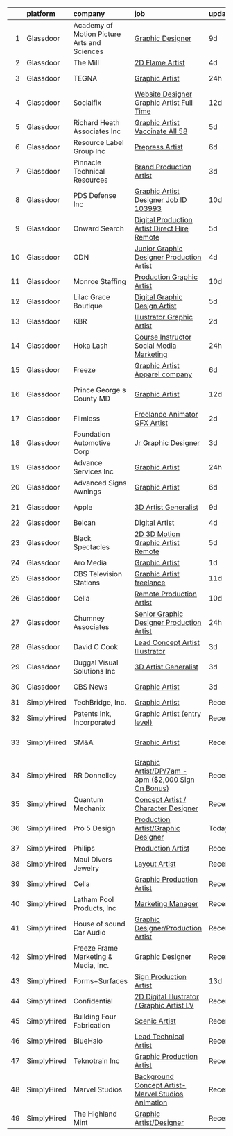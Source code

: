 

|    | platform    | company                                     | job                                                                                                                                                                                                                                                                                                                                                                                                                                                                                                                                                                                                                                                                                                                                                                                                                                                                                                                                                                                                                                                                                                                                                                                                                                                                                                                                                                                                                                | update_time   | location                   |
|---:|:------------|:--------------------------------------------|:-----------------------------------------------------------------------------------------------------------------------------------------------------------------------------------------------------------------------------------------------------------------------------------------------------------------------------------------------------------------------------------------------------------------------------------------------------------------------------------------------------------------------------------------------------------------------------------------------------------------------------------------------------------------------------------------------------------------------------------------------------------------------------------------------------------------------------------------------------------------------------------------------------------------------------------------------------------------------------------------------------------------------------------------------------------------------------------------------------------------------------------------------------------------------------------------------------------------------------------------------------------------------------------------------------------------------------------------------------------------------------------------------------------------------------------|:--------------|:---------------------------|
|  1 | Glassdoor   | Academy of Motion Picture Arts and Sciences | [Graphic Designer](https://www.glassdoor.com/partner/jobListing.htm?pos=113&ao=1136043&s=58&guid=00000181f13136cf97604c023ed386e5&src=GD_JOB_AD&t=SR&vt=w&ea=1&cs=1_a0d7ed13&cb=1657608943717&jobListingId=1007978497688&jrtk=3-0-1g7oj2dnqkf13801-1g7oj2dodi6jq800-556b5c8c91c8c886-)                                                                                                                                                                                                                                                                                                                                                                                                                                                                                                                                                                                                                                                                                                                                                                                                                                                                                                                                                                                                                                                                                                                                             | 9d            | Los Angeles, CA            |
|  2 | Glassdoor   | The Mill                                    | [2D Flame Artist](https://www.glassdoor.com/partner/jobListing.htm?pos=115&ao=1136043&s=58&guid=00000181f13136cf97604c023ed386e5&src=GD_JOB_AD&t=SR&vt=w&ea=1&cs=1_60083438&cb=1657608943718&jobListingId=1007991681042&jrtk=3-0-1g7oj2dnqkf13801-1g7oj2dodi6jq800-f7f6eb00dfbe857f-)                                                                                                                                                                                                                                                                                                                                                                                                                                                                                                                                                                                                                                                                                                                                                                                                                                                                                                                                                                                                                                                                                                                                              | 4d            | Chicago, IL                |
|  3 | Glassdoor   | TEGNA                                       | [Graphic Artist](https://www.glassdoor.com/partner/jobListing.htm?pos=124&ao=1136043&s=58&guid=00000181f13136cf97604c023ed386e5&src=GD_JOB_AD&t=SR&vt=w&cs=1_9e6479ef&cb=1657608943718&jobListingId=1007998819059&jrtk=3-0-1g7oj2dnqkf13801-1g7oj2dodi6jq800-34c4fcf302daf3fa-)                                                                                                                                                                                                                                                                                                                                                                                                                                                                                                                                                                                                                                                                                                                                                                                                                                                                                                                                                                                                                                                                                                                                                    | 24h           | Jacksonville, FL           |
|  4 | Glassdoor   | Socialfix                                   | [Website Designer   Graphic Artist   Full Time](https://www.glassdoor.com/partner/jobListing.htm?pos=120&ao=1136043&s=58&guid=00000181f13136cf97604c023ed386e5&src=GD_JOB_AD&t=SR&vt=w&cs=1_e508a7c7&cb=1657608943718&jobListingId=1007970454694&jrtk=3-0-1g7oj2dnqkf13801-1g7oj2dodi6jq800-6a53477c21ac6468-)                                                                                                                                                                                                                                                                                                                                                                                                                                                                                                                                                                                                                                                                                                                                                                                                                                                                                                                                                                                                                                                                                                                     | 12d           | Clinton, NJ                |
|  5 | Glassdoor   | Richard Heath   Associates  Inc             | [Graphic Artist  Vaccinate All 58 ](https://www.glassdoor.com/partner/jobListing.htm?pos=122&ao=1136043&s=58&guid=00000181f13136cf97604c023ed386e5&src=GD_JOB_AD&t=SR&vt=w&ea=1&cs=1_167120fc&cb=1657608943718&jobListingId=1007988330469&jrtk=3-0-1g7oj2dnqkf13801-1g7oj2dodi6jq800-ab30a405e1620886-)                                                                                                                                                                                                                                                                                                                                                                                                                                                                                                                                                                                                                                                                                                                                                                                                                                                                                                                                                                                                                                                                                                                            | 5d            | California                 |
|  6 | Glassdoor   | Resource Label Group  Inc                   | [Prepress Artist](https://www.glassdoor.com/partner/jobListing.htm?pos=118&ao=1136043&s=58&guid=00000181f13136cf97604c023ed386e5&src=GD_JOB_AD&t=SR&vt=w&cs=1_14df2219&cb=1657608943718&jobListingId=1007985938227&jrtk=3-0-1g7oj2dnqkf13801-1g7oj2dodi6jq800-abbfeaf9b8811fb0-)                                                                                                                                                                                                                                                                                                                                                                                                                                                                                                                                                                                                                                                                                                                                                                                                                                                                                                                                                                                                                                                                                                                                                   | 6d            | Franklin, TN               |
|  7 | Glassdoor   | Pinnacle Technical Resources                | [Brand Production Artist](https://www.glassdoor.com/partner/jobListing.htm?pos=125&ao=1136043&s=58&guid=00000181f13136cf97604c023ed386e5&src=GD_JOB_AD&t=SR&vt=w&ea=1&cs=1_f5ca81a0&cb=1657608943718&jobListingId=1007993374298&jrtk=3-0-1g7oj2dnqkf13801-1g7oj2dodi6jq800-00b5f713157c5655-)                                                                                                                                                                                                                                                                                                                                                                                                                                                                                                                                                                                                                                                                                                                                                                                                                                                                                                                                                                                                                                                                                                                                      | 3d            | Sunnyvale, CA              |
|  8 | Glassdoor   | PDS Defense  Inc                            | [Graphic Artist Designer   Job ID 103993](https://www.glassdoor.com/partner/jobListing.htm?pos=106&ao=1110586&s=58&guid=00000181f13136cf97604c023ed386e5&src=GD_JOB_AD&t=SR&vt=w&ea=1&cs=1_1f7afadd&cb=1657608943716&jobListingId=1007977359533&cpc=451933188B21919D&jrtk=3-0-1g7oj2dnqkf13801-1g7oj2dodi6jq800-2f911ed6f7f9f467--6NYlbfkN0BLQ6hkz6GMEPsiDV6dZwFY4wMBUE_AioakCFmtqBrqGrxCtQ4UOaWb1H3TF5yZ3tg8e-CWsVyqQpsNRFdE5CEXbwF1jjPw5IQIEs4Kp4nXnPCc-Brwe49tDwX4cXe4L-S2p5rWWhK3h24xhI7p1rj4Us2ur5pvROSzwoGh3ie96rOZqwZnphNCZMDYN2iYHTJNcAonb-P3VmKpA1uhX-datksLPbMBfy05iMilhV9IOmgiE33wONy4TD2wmvvC7-t1UKufo8BYYLlMcyKs8O9qj_GSFXXoj8M7tBcCL72dHWR3kN6O0gMYnjN_KZ_Wkb6ftLfvN8-hEQmgNdscmgZWbX-pa5K5_JYk6kqaQZSqaY7yCUnI1-oF0IUKNO23GtwdMqBCi6De5qXuadr6uHZEB70NMizoGGiFSSH6fmZcMbEAoYeUu8-nLdJTVVXe7bG_R5LIOPTtZsVeYoE-5qtnBWCM5asqnaAjvDel_tiVwCP3kWJpW9S46qdk5tnzHrvKW1uSLQPFGRgybrOh6t2W)                                                                                                                                                                                                                                                                                                                                                                                                                                                                                                                                 | 10d           | Owego, NY                  |
|  9 | Glassdoor   | Onward Search                               | [Digital Production Artist   Direct Hire   Remote](https://www.glassdoor.com/partner/jobListing.htm?pos=108&ao=1110586&s=58&guid=00000181f13136cf97604c023ed386e5&src=GD_JOB_AD&t=SR&vt=w&cs=1_0fac4302&cb=1657608943716&jobListingId=1007988001891&cpc=3BA4CE39D5B5DEF5&jrtk=3-0-1g7oj2dnqkf13801-1g7oj2dodi6jq800-d194517b89826f7e--6NYlbfkN0B7YoEZZ2QAGDyEGGmBPAUWSHc1Mt3sMCn9FehKcWA3w1hdwjpEweHGJ9uPpOtWDZrsKrydvKqz8x3EJbMlzqXp5H2dh8lBGyP7ePjTXNbszVs0nxQzXvYp1oDjR81GZWJKYgvIyYq8Yy6dyIikrDKtGJ6TKWIae0h1gJkFx8iIYI8kyYazLrpE-pfXMXgibRFIMITGYfHF9fWP8Epi_XXe8M0QIb3Jl00NPC69mQ9JUrwJO8hPxwfQ4GPf9dYT4qxgyY_YsazZ4GMulXGFmvuaepaY-cBcKQRazvP5UfqOE_4B-BheIJkizqqLuUKy1YCsOfuqNtxzwnmwEW4upeonu_oqPir4GosgP8RtMEt38o1Z_zRseiHtnB6UxYsdzxezQfTF1X-8BI2pUU5X3DNuh2qK4XJezlukAmxw5uXhwl9CpOAWnJz0V202yXJ10SUYY4Uf6DaHkHvk7-4sl2WfQLQy6d3xGHxLqN0iSdA4VX2B0jQ1ndcW8tNGn3VjomAmRgowG1OAtN4DuA1Ox2sZjnkDuRRkWDaWmI1dPPIV1RZtlThJFjhsHsRfMgTCTA5ao8akN7OPvJl1FZvA5gHW5VvHxEACy7Hj86U7aQClcgRL7wZiBtx-T__cA8pXo_eKnmgTN4-TEdWBifypOhSeGHSPe_QFaEF93ar50_BGpe46ME1sBOsXWPfGE1U2xpr1FxSEvpSGBtiSrxTXQjO4ZVgP6jJZRHV9ymKuvbPQJvlQfv4Fa_c2paF2GAy5Kosu2wW4dOzPEo2MBFVdQzYicRMIQ_qkmXZivyZHSJIkywE3dsBVF_JgAU_k_z_ZRGW61zy4s4SfBrnt3VixSRLV2eOJSM5xkiupVndK64EaXhHLknOyAN4pks-DBNDMDuAQDYc8uM9ztTaG3RWe0XF3E5Rd7MNmqhoXkSbh8KY3f0Sc_RHaMpmR-JXXFP2BVEEZfF5M3NrVh76f4p1Vddn51uasttw6wnz_tsf0w_oNZRQEK9M0ED5HsLEL4R-tKrIwgzKw1p3ICg%3D%3D) | 5d            | Costa Mesa, CA             |
| 10 | Glassdoor   | ODN                                         | [Junior Graphic Designer Production Artist](https://www.glassdoor.com/partner/jobListing.htm?pos=112&ao=1136043&s=58&guid=00000181f13136cf97604c023ed386e5&src=GD_JOB_AD&t=SR&vt=w&ea=1&cs=1_989f8ac1&cb=1657608943717&jobListingId=1007991155526&jrtk=3-0-1g7oj2dnqkf13801-1g7oj2dodi6jq800-467957667c8729d5-)                                                                                                                                                                                                                                                                                                                                                                                                                                                                                                                                                                                                                                                                                                                                                                                                                                                                                                                                                                                                                                                                                                                    | 4d            | Chattanooga, TN            |
| 11 | Glassdoor   | Monroe Staffing                             | [Production Graphic Artist](https://www.glassdoor.com/partner/jobListing.htm?pos=105&ao=1110586&s=58&guid=00000181f13136cf97604c023ed386e5&src=GD_JOB_AD&t=SR&vt=w&ea=1&cs=1_285d1289&cb=1657608943715&jobListingId=1007977057956&cpc=1CBFC3E34E2A31FF&jrtk=3-0-1g7oj2dnqkf13801-1g7oj2dodi6jq800-4c0bb28b7801a813--6NYlbfkN0D2oPcu62nCOEusvX-PkQ72CJmgvRX8N0x0rMs1pP2toU8TColOzD96WcJGW4YrKJiNYPxl92PkDOUx71q16XnOZyR63ajmW_ci0CWGJJbxWw2rD9RUyrZikor9SYF99-8_Y51t21LMwSCkDXuGsEodC3FN6FvBUjmF4tcKJxm3tmBH5kajTDpGs8-2l2nrknosEqKIWmcBPdhfwfa_S_rZKL06Zu6Za0weFhnTSeYX0011wlVC9SgqqoiejHLGf8Rswa2tQC3dvp6nG9AdpusxelsNLt3vk0B1UpHTQXfteyw-23HJY6trMzO6TeVwj9Uf8cDuu6YJh9AYkKKld6y-msi0w1zteUXZCk9VywMMmOk9Gn9BoIA4sg_mVvdrU4pyp9qqsHAhn8j8D3ffAvzS21zkZPxbASsI0sN18DNRVPjxAYI-17zb6RDQ9crktRYI2Mv_UaGM6OfO0DdwWQuKkDfGEctIEoAomJC-rWFfe2zuBIKNbtH70Q9dLwoQFlZOnhjWVfvkVQ%3D%3D)                                                                                                                                                                                                                                                                                                                                                                                                                                                                                                                                                   | 10d           | Monroe, CT                 |
| 12 | Glassdoor   | Lilac   Grace Boutique                      | [Digital Graphic Design Artist](https://www.glassdoor.com/partner/jobListing.htm?pos=128&ao=1136043&s=58&guid=00000181f13136cf97604c023ed386e5&src=GD_JOB_AD&t=SR&vt=w&ea=1&cs=1_ab9fbab3&cb=1657608943718&jobListingId=1007988501383&jrtk=3-0-1g7oj2dnqkf13801-1g7oj2dodi6jq800-6e9d336b854fa40c-)                                                                                                                                                                                                                                                                                                                                                                                                                                                                                                                                                                                                                                                                                                                                                                                                                                                                                                                                                                                                                                                                                                                                | 5d            | Arlington, WA              |
| 13 | Glassdoor   | KBR                                         | [Illustrator Graphic Artist](https://www.glassdoor.com/partner/jobListing.htm?pos=111&ao=1136043&s=58&guid=00000181f13136cf97604c023ed386e5&src=GD_JOB_AD&t=SR&vt=w&cs=1_6d9604fc&cb=1657608943717&jobListingId=1007994049141&jrtk=3-0-1g7oj2dnqkf13801-1g7oj2dodi6jq800-8c9fc0824aabadc9-)                                                                                                                                                                                                                                                                                                                                                                                                                                                                                                                                                                                                                                                                                                                                                                                                                                                                                                                                                                                                                                                                                                                                        | 2d            | Jacksonville, FL           |
| 14 | Glassdoor   | Hoka Lash                                   | [Course Instructor  Social Media Marketing](https://www.glassdoor.com/partner/jobListing.htm?pos=123&ao=1136043&s=58&guid=00000181f13136cf97604c023ed386e5&src=GD_JOB_AD&t=SR&vt=w&ea=1&cs=1_5e2be999&cb=1657608943718&jobListingId=1007997553340&jrtk=3-0-1g7oj2dnqkf13801-1g7oj2dodi6jq800-f7ee231d8dcd8227-)                                                                                                                                                                                                                                                                                                                                                                                                                                                                                                                                                                                                                                                                                                                                                                                                                                                                                                                                                                                                                                                                                                                    | 24h           | Remote                     |
| 15 | Glassdoor   | Freeze                                      | [Graphic Artist   Apparel company](https://www.glassdoor.com/partner/jobListing.htm?pos=114&ao=1136043&s=58&guid=00000181f13136cf97604c023ed386e5&src=GD_JOB_AD&t=SR&vt=w&ea=1&cs=1_67d51833&cb=1657608943718&jobListingId=1007985077665&jrtk=3-0-1g7oj2dnqkf13801-1g7oj2dodi6jq800-9e56203f37ef1829-)                                                                                                                                                                                                                                                                                                                                                                                                                                                                                                                                                                                                                                                                                                                                                                                                                                                                                                                                                                                                                                                                                                                             | 6d            | New York, NY               |
| 16 | Glassdoor   | Prince George s County  MD                  | [Graphic Artist](https://www.glassdoor.com/partner/jobListing.htm?pos=117&ao=1136043&s=58&guid=00000181f13136cf97604c023ed386e5&src=GD_JOB_AD&t=SR&vt=w&cs=1_4ac8d6a5&cb=1657608943718&jobListingId=1007971578889&jrtk=3-0-1g7oj2dnqkf13801-1g7oj2dodi6jq800-931d933e3e651ea1-)                                                                                                                                                                                                                                                                                                                                                                                                                                                                                                                                                                                                                                                                                                                                                                                                                                                                                                                                                                                                                                                                                                                                                    | 12d           | Upper Marlboro, MD         |
| 17 | Glassdoor   | Filmless                                    | [Freelance Animator   GFX Artist](https://www.glassdoor.com/partner/jobListing.htm?pos=130&ao=1136043&s=58&guid=00000181f13136cf97604c023ed386e5&src=GD_JOB_AD&t=SR&vt=w&ea=1&cs=1_c4f52cc5&cb=1657608943718&jobListingId=1007994877573&jrtk=3-0-1g7oj2dnqkf13801-1g7oj2dodi6jq800-0009901117049721-)                                                                                                                                                                                                                                                                                                                                                                                                                                                                                                                                                                                                                                                                                                                                                                                                                                                                                                                                                                                                                                                                                                                              | 2d            | Minneapolis, MN            |
| 18 | Glassdoor   | Foundation Automotive Corp                  | [Jr  Graphic Designer](https://www.glassdoor.com/partner/jobListing.htm?pos=119&ao=1136043&s=58&guid=00000181f13136cf97604c023ed386e5&src=GD_JOB_AD&t=SR&vt=w&ea=1&cs=1_0cc2be01&cb=1657608943718&jobListingId=1007993388596&jrtk=3-0-1g7oj2dnqkf13801-1g7oj2dodi6jq800-e95609434a88a0ac-)                                                                                                                                                                                                                                                                                                                                                                                                                                                                                                                                                                                                                                                                                                                                                                                                                                                                                                                                                                                                                                                                                                                                         | 3d            | Houston, TX                |
| 19 | Glassdoor   | Advance Services  Inc                       | [Graphic Artist](https://www.glassdoor.com/partner/jobListing.htm?pos=129&ao=1136043&s=58&guid=00000181f13136cf97604c023ed386e5&src=GD_JOB_AD&t=SR&vt=w&cs=1_019b86f3&cb=1657608943718&jobListingId=1007999027223&jrtk=3-0-1g7oj2dnqkf13801-1g7oj2dodi6jq800-0120dacab62ca8d6-)                                                                                                                                                                                                                                                                                                                                                                                                                                                                                                                                                                                                                                                                                                                                                                                                                                                                                                                                                                                                                                                                                                                                                    | 24h           | Dix, NE                    |
| 20 | Glassdoor   | Advanced Signs   Awnings                    | [Graphic Artist](https://www.glassdoor.com/partner/jobListing.htm?pos=127&ao=1136043&s=58&guid=00000181f13136cf97604c023ed386e5&src=GD_JOB_AD&t=SR&vt=w&ea=1&cs=1_be38ed1e&cb=1657608943718&jobListingId=1007984614944&jrtk=3-0-1g7oj2dnqkf13801-1g7oj2dodi6jq800-b246c33f6221cdef-)                                                                                                                                                                                                                                                                                                                                                                                                                                                                                                                                                                                                                                                                                                                                                                                                                                                                                                                                                                                                                                                                                                                                               | 6d            | New Bern, NC               |
| 21 | Glassdoor   | Apple                                       | [3D Artist Generalist](https://www.glassdoor.com/partner/jobListing.htm?pos=103&ao=1110586&s=58&guid=00000181f13136cf97604c023ed386e5&src=GD_JOB_AD&t=SR&vt=w&cs=1_efd773e0&cb=1657608943714&jobListingId=1007978835166&cpc=2CAED5C921A5F994&jrtk=3-0-1g7oj2dnqkf13801-1g7oj2dodi6jq800-dd83f23249e676b9--6NYlbfkN0BvKrLyj5gPmtZO9T8euul8TCxuuKNOtzRJOomxnwSEodTz2Bc-sPZlt2Zgji_QUXFzs3_OXxsWzs7YIt3ioflpzSAAF4rgqonoVe2LKgpjiPjYURdhBb_oyTcdTmpPA12ssH1CfLRJ2WnXk-7NDdzo3WWgza_L42_8hKnl2_nhWLFrYQVpPBw7uuKD5K4Ibkq8DCAhTPjf9g6pJ3gfvnpb5MM1izHvImvsMQhrqg0oAPkqGCYJelvefnOHREc5KTTJFCsee1iWkJox2l4J9BtUPJ_XoO80BqwgwpQMIEXkPzxruow4q_65lvn-VG6Ja-XmEmaSLi_F-QZUS4yjSvniHBYdsyUtSyFI_4jfooViq8PGC2Fwv0oufj8-0QJfJDJYhWOnd_Iz1o4dcnF5mJF__h5PlYm0UQcdepJ57yi81h_-Q-CpP1pw_VGDyCQzG0CBcs4nSNI203P2SYLf3GhXx7pkhc0p6C8NkGEvGgQUBXRtmDymhZRH9cCiAbr_SWWL-1_fDm__lrXAHRuDjHgYhhXeo2PCUEXuHJ5hX-7PU7EqpYaNYqiZE_wxeZdPqMW2-9DF29zfLJmZXO7yzIKoU5FGVHCQV7ucKYiD5BeS1c0e0b2g6u7gkYBCNgeGdNVBVGZ7Vm_le0w1OejvYRroFqBnWHrpD6lZ-wddTBLAQo-W2ymrcjOAeY6q4X8MIWKaZoShYhFvXavaX7NpISoDbeus87te5or7maux_oumUly73JByuhxWwaCT7u4tROgPjo-AjO-L6h7_Jr9GntvJbwJiGL8DSO-6n3-Qkn0GK1gVyUU7MMev0CnSBxjxYHqPdw1RSXhryiNUTQ03Vt2d25s2Yzv9KynIotLl83nBObjEGLzINrgGG3xMKQPi8DvwlxmOrhBV4iWVNKJ0JhtY1ccOQFuNcAdl8RE41Mrc6CDC-O0XUdLbU19UqA9ZzEA%3D)                                                                                                           | 9d            | Cupertino, CA              |
| 22 | Glassdoor   | Belcan                                      | [Digital Artist](https://www.glassdoor.com/partner/jobListing.htm?pos=107&ao=1110586&s=58&guid=00000181f13136cf97604c023ed386e5&src=GD_JOB_AD&t=SR&vt=w&ea=1&cs=1_0c39fde1&cb=1657608943716&jobListingId=1007991346109&cpc=654405A9B1E0A9F5&jrtk=3-0-1g7oj2dnqkf13801-1g7oj2dodi6jq800-ac22876eb5717e2e--6NYlbfkN0DXzDzZ1Oulz9LSjzVbF8otUHEujJfFPwzVdyJWZPnyGI22NnYhDilAQDacru4S89UEpEawjz4B8P0KaO3Kl8xnLvaX5uZ2svd3LZVV5ZPZ4ekZ40MkFNKG9RH43SGyGBucAh03N58HDKI2vG_dpHTctnTmNR9bQgSSk4wm8RIUQpM6DQ_9OtS2m0t3LKDVGVkKfWAvTzoJh4_z77_bzR0SorKC1cMVUsoSGD2rpwvjrhW3XkpTdyDhtViga58wyNyU0nPZJDNTLDJ7I01CzeCyVMIhnJXgL7y8V0m_6RD86y4iYEKhSwUObzpswe53aNI3dXZjE6QVQM4knIr1ka04BanjZBMxjcFKNrpY_Q2HkBnsLAyCzTEOY9oYoR6dnA7r8DyxOaXu2nUn2qqSGfoW8BD1Ra2nIBlzz3jI209LdqeUP9M31JyxU9UhO4EAl0aD7ORxDsR4Aul50JZK2U9qQdgbU9PesEGAKHZ7DVlxsI3_szkcb2D1YpEWfuy2vREJ8uTOQxejHH1K47xH6CnXrXkW_toMsxzbP3tJAfO_BC_mEz37OMuxLhjgZzmBdIIctFEVISV895nVAiz7a598STR_d47Tyu3aNhwJDOz_Zo2ExHPaPWr9rStHZTKPBUfWvslj-hXGwaxcieVEW_LSm67KTjYGgMXFHWwtEA8JId_XRFeVzebd55c0Sc0wRUs1IHtjgwk6Uq2mEROCB8IBBVyK-BrYTU3E2Trow97imAvrO02-DeUjV4hHniL7ogwzfNlVTOE7U3cs81v_BWt2J3QWuw72ux6dqIkmty8zYQ%3D%3D)                                                                                                                                                                                                                                                              | 4d            | Seattle, WA                |
| 23 | Glassdoor   | Black Spectacles                            | [2D 3D Motion Graphic Artist   Remote](https://www.glassdoor.com/partner/jobListing.htm?pos=126&ao=1136043&s=58&guid=00000181f13136cf97604c023ed386e5&src=GD_JOB_AD&t=SR&vt=w&ea=1&cs=1_a25bf981&cb=1657608943718&jobListingId=1007988898353&jrtk=3-0-1g7oj2dnqkf13801-1g7oj2dodi6jq800-de1092e4a6ebb262-)                                                                                                                                                                                                                                                                                                                                                                                                                                                                                                                                                                                                                                                                                                                                                                                                                                                                                                                                                                                                                                                                                                                         | 5d            | Remote                     |
| 24 | Glassdoor   | Aro Media                                   | [Graphic Artist](https://www.glassdoor.com/partner/jobListing.htm?pos=102&ao=1110586&s=58&guid=00000181f13136cf97604c023ed386e5&src=GD_JOB_AD&t=SR&vt=w&ea=1&cs=1_98043000&cb=1657608943714&jobListingId=1007995181669&cpc=9C2286EA3771AAF6&jrtk=3-0-1g7oj2dnqkf13801-1g7oj2dodi6jq800-b35fadad7f50ab7a--6NYlbfkN0A953Z9EfJZc5Z9y7Wb0NkuJO-5BBnqXCJSieP3bN3oT5bPCnx7cVWYZU4WcOfgGZu3ldGZ5obnUbkJH5KsQnH3TNPfct-VieO3lTzkVZi3BT-4zjgeApSVjPW8ZK04TSBGo5-UR5pdTgjEXgUaH-oLM-sgvjuKzpAkp3Nz1gBW3aEtBkZ2ill6mFlmJnyr-RHnJthVST5jJjknjh1qnK75Y4azwF2BGEpbOjpqka0ThRvArl-VCjbJAitm77jYhzOwVprkfffqG6HO9qOuQ7-pzbupohAPRNgUivKaItPWJZ_ZB3d8d66LXPh5h85NE2kOn7ieyWUgB5Mz3NliRXnb-3N1G-p_DAX3xbCsJRItRZ2eLuyK1EQ9rpqwlfPhuk8Q98-4BJ_afGWCDcNHXR-79tbYCcQDk8beg0R9QWMUPDXP94_lWdStLL4lEmXZwfEV5FVIplm6lpsO_NVAsF1Lp8hLMFmEj6KImOQmFFwFTXuMjjW79St5BchT57_F9tM%3D)                                                                                                                                                                                                                                                                                                                                                                                                                                                                                                                                                                            | 1d            | Troy, MI                   |
| 25 | Glassdoor   | CBS Television Stations                     | [Graphic Artist  freelance ](https://www.glassdoor.com/partner/jobListing.htm?pos=109&ao=1136043&s=58&guid=00000181f13136cf97604c023ed386e5&src=GD_JOB_AD&t=SR&vt=w&cs=1_cfc9c163&cb=1657608943717&jobListingId=1007974549933&jrtk=3-0-1g7oj2dnqkf13801-1g7oj2dodi6jq800-c7a322d861ee6369-)                                                                                                                                                                                                                                                                                                                                                                                                                                                                                                                                                                                                                                                                                                                                                                                                                                                                                                                                                                                                                                                                                                                                        | 11d           | New York, NY               |
| 26 | Glassdoor   | Cella                                       | [Remote Production Artist](https://www.glassdoor.com/partner/jobListing.htm?pos=104&ao=1110586&s=58&guid=00000181f13136cf97604c023ed386e5&src=GD_JOB_AD&t=SR&vt=w&cs=1_48bf4781&cb=1657608943714&jobListingId=1007978383437&cpc=FB7E4A1762AE5BEC&jrtk=3-0-1g7oj2dnqkf13801-1g7oj2dodi6jq800-b7b4ea25451c8877--6NYlbfkN0ABL5jwqrJX8j4-zsE1pdctockIOMh3bUiDojLxDHSgfnyfdrl215GIT9Vdrv6w9UnYatEWn0fpRvlsKlmM7Hi5umdZ4nQalxLRHAavSBngl5q4Iu2cQysRpFKXo2Y-V7jbL5QLl3cE8Grr9lVaWkwY0P_Ob9mpQtS9Z3Mw2ekGZ6YzPqLtzPXalhjoQV0Qs6vd5CXZTW0i6lmWyfH4sKYYOELWpxKoYImeCKkmykQnOGD56ZINF3CLRJBGWws1iuQxilV6Th0fPDf6poCIjbRbBl3UB3bCotEmaMa5XjWNqq6dAw0OunLQIIvdo4HP8eWsO4_56z3623CY6MC3w9OqtvxvuQjwobEulkkJau0R_wgxAAIVqKRzEMIIQH3d8ZH0p6TD6CiGGienqXP7HAb1KcIoW1Vap7rwp-eFX5WO9TAWFROdnP2KnMUvOsYVRuutEVPkfWPcKraT2LWvjVXhky5pvLrIoGJ_unMPUslHkDGr0lkGWl2AzikZYK_J8VQVwa-32vHRhQ6CSVd0mvEqa8TzMr0iflqdhx-_0csDDwepITSXFH9zc3ByA4x92-m2Xc8opmT64XGE4Pd5bhM14oYnDrCMAqNJHTx9wgZM-Bn_S61BE8O4tpdJq5LKoakDpc2qScMbbW2XAvhAZD6vC8nD3UzYiMyB1At07hk1pBQU0-4-Z-XsvMvZil5VA5agDRmi240nxPyWDvU5zaSswMzJiUYuquuLsUiLEN-dLFdnKC5pD0YoS7S42fx8WtM%3D)                                                                                                                                                                                                                                                                                                       | 10d           | Philadelphia, PA           |
| 27 | Glassdoor   | Chumney   Associates                        | [Senior Graphic Designer Production Artist](https://www.glassdoor.com/partner/jobListing.htm?pos=116&ao=1136043&s=58&guid=00000181f13136cf97604c023ed386e5&src=GD_JOB_AD&t=SR&vt=w&ea=1&cs=1_4477a962&cb=1657608943718&jobListingId=1007998107210&jrtk=3-0-1g7oj2dnqkf13801-1g7oj2dodi6jq800-815b272cadfb46ad-)                                                                                                                                                                                                                                                                                                                                                                                                                                                                                                                                                                                                                                                                                                                                                                                                                                                                                                                                                                                                                                                                                                                    | 24h           | Remote                     |
| 28 | Glassdoor   | David C Cook                                | [Lead Concept Artist Illustrator](https://www.glassdoor.com/partner/jobListing.htm?pos=121&ao=1136043&s=58&guid=00000181f13136cf97604c023ed386e5&src=GD_JOB_AD&t=SR&vt=w&ea=1&cs=1_b2af0349&cb=1657608943718&jobListingId=1007993030786&jrtk=3-0-1g7oj2dnqkf13801-1g7oj2dodi6jq800-b0ef427008610e0c-)                                                                                                                                                                                                                                                                                                                                                                                                                                                                                                                                                                                                                                                                                                                                                                                                                                                                                                                                                                                                                                                                                                                              | 3d            | Colorado Springs, CO       |
| 29 | Glassdoor   | Duggal Visual Solutions  Inc                | [3D Artist  Generalist ](https://www.glassdoor.com/partner/jobListing.htm?pos=101&ao=1110586&s=58&guid=00000181f13136cf97604c023ed386e5&src=GD_JOB_AD&t=SR&vt=w&ea=1&cs=1_95808857&cb=1657608943711&jobListingId=1007993253040&cpc=FAE5E775D180B2FB&jrtk=3-0-1g7oj2dnqkf13801-1g7oj2dodi6jq800-f8c5c17823b204e5--6NYlbfkN0AhPjSs2vo7RLee1_xLIpHd_nFD1kHt2eelnwykkGzonkBtTeKLv8Il_cy6fct9mZu76NhqZI8ImsfvoZqh_yIftBXURjgxHID-nQlXGohxsm98MkbgtWzqRqLVNiefnlI6JCFoG2brzQq4dIhSuvOUmVP0Ej1M6SPY5H994CyiQw8KW5ptrDy9nkS6n9r-ReDadKxVOGzEL64PJ3NfnA9cY-PS8BcjIdVzisB9Cnlg33j-TAkDrRepEITWvamc0BdNUFy5nPJVIW8u7jk_uRPZzQ0xahgBAkTeiyxuQ-gKw1mZdaZ4giJoKFyLco0UyLUhCJSZooQstQBz4H7nSmrPjEntZfAGYgOfloyd93YidPN6OoM0RSubeT9ozfubos4XbqRMXnWGLBEUHab5VYvGX-jxc3Ne4vRsnqoFmK7_wjmGyI8km3TXrgNXMOrzxqLs-G7L4H8jmP1ypYa2Hd3dJx2L_uLt7b1rvkm7q9QqAdaH5Rguzxo25eYqjzwj9S0%3D)                                                                                                                                                                                                                                                                                                                                                                                                                                                                                                                                                                    | 3d            | Remote                     |
| 30 | Glassdoor   | CBS News                                    | [Graphic Artist](https://www.glassdoor.com/partner/jobListing.htm?pos=110&ao=1136043&s=58&guid=00000181f13136cf97604c023ed386e5&src=GD_JOB_AD&t=SR&vt=w&cs=1_e9d555e3&cb=1657608943717&jobListingId=1007993094417&jrtk=3-0-1g7oj2dnqkf13801-1g7oj2dodi6jq800-cf78543cdbe56645-)                                                                                                                                                                                                                                                                                                                                                                                                                                                                                                                                                                                                                                                                                                                                                                                                                                                                                                                                                                                                                                                                                                                                                    | 3d            | New York, NY               |
| 31 | SimplyHired | TechBridge, Inc.                            | [Graphic Artist](https://www.simplyhired.com/job/JP7WL9679RUgE2XfaPTg_t82YTCqJ35UjVA55Q5kbBxpAvmuJkWp4A?q=graphic+artist)                                                                                                                                                                                                                                                                                                                                                                                                                                                                                                                                                                                                                                                                                                                                                                                                                                                                                                                                                                                                                                                                                                                                                                                                                                                                                                          | Recently      | Remote                     |
| 32 | SimplyHired | Patents Ink, Incorporated                   | [Graphic Artist (entry level)](https://www.simplyhired.com/job/92xFEgz8PbossYCrlN8B262DcC8oHKIHdjJOVt9S2E-W4ogEcZmA1Q?q=graphic+artist)                                                                                                                                                                                                                                                                                                                                                                                                                                                                                                                                                                                                                                                                                                                                                                                                                                                                                                                                                                                                                                                                                                                                                                                                                                                                                            | Recently      | Remote                     |
| 33 | SimplyHired | SM&A                                        | [Graphic Artist](https://www.simplyhired.com/job/drsdry12tMjQVs2SfFbBT8B0bDh2C5WD0NA8-ZKI5zI8nc43F8P5Kg?q=graphic+artist)                                                                                                                                                                                                                                                                                                                                                                                                                                                                                                                                                                                                                                                                                                                                                                                                                                                                                                                                                                                                                                                                                                                                                                                                                                                                                                          | Recently      | San Diego, CA +4 locations |
| 34 | SimplyHired | RR Donnelley                                | [Graphic Artist/DP/7am - 3pm ($2,000 Sign On Bonus)](https://www.simplyhired.com/job/knBa3HON6E5XoRI9AHN2lhDfof-KSYHaLlyWdmC_ZqkcZm9oRr2GZw?q=graphic+artist)                                                                                                                                                                                                                                                                                                                                                                                                                                                                                                                                                                                                                                                                                                                                                                                                                                                                                                                                                                                                                                                                                                                                                                                                                                                                      | Recently      | De Pere, WI                |
| 35 | SimplyHired | Quantum Mechanix                            | [Concept Artist / Character Designer](https://www.simplyhired.com/job/wUfYXASoqIF6HdhaV4uonb9Uwn6PRHGUOUD-z-HMcrmOM_7ywwMv4A?q=graphic+artist)                                                                                                                                                                                                                                                                                                                                                                                                                                                                                                                                                                                                                                                                                                                                                                                                                                                                                                                                                                                                                                                                                                                                                                                                                                                                                     | Recently      | Chatsworth, CA             |
| 36 | SimplyHired | Pro 5 Design                                | [Production Artist/Graphic Designer](https://www.simplyhired.com/job/HqlPGAvxBLZlClpjkPcqNbaxX0zbifdgiGuv3an69PBlWVk3sNe_oA?q=graphic+artist)                                                                                                                                                                                                                                                                                                                                                                                                                                                                                                                                                                                                                                                                                                                                                                                                                                                                                                                                                                                                                                                                                                                                                                                                                                                                                      | Today         | Peoria, AZ                 |
| 37 | SimplyHired | Philips                                     | [Production Artist](https://www.simplyhired.com/job/ZsyBuvOhxbkhmb0bYbgCpuLQCIgTZjA0_Jdpyxza6NJnzxSDG6bBEw?q=graphic+artist)                                                                                                                                                                                                                                                                                                                                                                                                                                                                                                                                                                                                                                                                                                                                                                                                                                                                                                                                                                                                                                                                                                                                                                                                                                                                                                       | Recently      | Remote                     |
| 38 | SimplyHired | Maui Divers Jewelry                         | [Layout Artist](https://www.simplyhired.com/job/2WcnSXprVowA6DSqK-LU1EpYU9SFcD80Tx3PyfW5B_UfEpc_V-z4EQ?q=graphic+artist)                                                                                                                                                                                                                                                                                                                                                                                                                                                                                                                                                                                                                                                                                                                                                                                                                                                                                                                                                                                                                                                                                                                                                                                                                                                                                                           | Recently      | Honolulu, HI               |
| 39 | SimplyHired | Cella                                       | [Graphic Production Artist](https://www.simplyhired.com/job/V4AUc6r_eVedx1dmisxS_sH712sFahpdnFi1CVCdkC_H0NgbN0YSQw?q=graphic+artist)                                                                                                                                                                                                                                                                                                                                                                                                                                                                                                                                                                                                                                                                                                                                                                                                                                                                                                                                                                                                                                                                                                                                                                                                                                                                                               | Recently      | Sunnyvale, CA              |
| 40 | SimplyHired | Latham Pool Products, Inc                   | [Marketing Manager](https://www.simplyhired.com/job/dPT9JtrjiVR5UNpO4P3Nt4vqBLTeWHFe__NZky4UZgZ-JqxxoFePxw?q=graphic+artist)                                                                                                                                                                                                                                                                                                                                                                                                                                                                                                                                                                                                                                                                                                                                                                                                                                                                                                                                                                                                                                                                                                                                                                                                                                                                                                       | Recently      | Latham, NY                 |
| 41 | SimplyHired | House of sound Car Audio                    | [Graphic Designer/Production Artist](https://www.simplyhired.com/job/OqcLAVnROaZQoDI9Qz0Bpj-Gm6gPJQfoaBsXPFiHjI3m0FxAULRs7g?q=graphic+artist)                                                                                                                                                                                                                                                                                                                                                                                                                                                                                                                                                                                                                                                                                                                                                                                                                                                                                                                                                                                                                                                                                                                                                                                                                                                                                      | Recently      | Phoenix, AZ                |
| 42 | SimplyHired | Freeze Frame Marketing & Media, Inc.        | [Graphic Designer](https://www.simplyhired.com/job/BPgdTwugooRMys9iPBPtqSqkTYnjWRedvcmOYpiMi8ru56DCB72w7g?q=graphic+artist)                                                                                                                                                                                                                                                                                                                                                                                                                                                                                                                                                                                                                                                                                                                                                                                                                                                                                                                                                                                                                                                                                                                                                                                                                                                                                                        | Recently      | Remote                     |
| 43 | SimplyHired | Forms+Surfaces                              | [Sign Production Artist](https://www.simplyhired.com/job/s1OHNKFJ683oGNYVCSE3-rdfkybzpzJutxWziczkFGQ_JR4g4ZL57g?q=graphic+artist)                                                                                                                                                                                                                                                                                                                                                                                                                                                                                                                                                                                                                                                                                                                                                                                                                                                                                                                                                                                                                                                                                                                                                                                                                                                                                                  | 13d           | Remote                     |
| 44 | SimplyHired | Confidential                                | [2D Digital Illustrator / Graphic Artist LV](https://www.simplyhired.com/job/WR2-4KNjxgXV1vg_h0Smu4P2a7_SLarIZBzP3ysarILfdTKegejX8w?q=graphic+artist)                                                                                                                                                                                                                                                                                                                                                                                                                                                                                                                                                                                                                                                                                                                                                                                                                                                                                                                                                                                                                                                                                                                                                                                                                                                                              | Recently      | Las Vegas, NV              |
| 45 | SimplyHired | Building Four Fabrication                   | [Scenic Artist](https://www.simplyhired.com/job/f0tL7jHdQ0ORyOhrfSKvZtb_xiskCjIvGZrXPlUb0Lfh_K-oN9LQrw?q=graphic+artist)                                                                                                                                                                                                                                                                                                                                                                                                                                                                                                                                                                                                                                                                                                                                                                                                                                                                                                                                                                                                                                                                                                                                                                                                                                                                                                           | Recently      | Georgia                    |
| 46 | SimplyHired | BlueHalo                                    | [Lead Technical Artist](https://www.simplyhired.com/job/Wjuj_8GvrouGkI5GInMTsAVDyDnmD0dXLa8mRnChOYJPWpldqD68RQ?q=graphic+artist)                                                                                                                                                                                                                                                                                                                                                                                                                                                                                                                                                                                                                                                                                                                                                                                                                                                                                                                                                                                                                                                                                                                                                                                                                                                                                                   | Recently      | Rockville, MD              |
| 47 | SimplyHired | Teknotrain Inc                              | [Graphic Production Artist](https://www.simplyhired.com/job/XHT73fEPnM3TP-7hEVC461K4Ay9Xtq0uO8ftbb1BMwvccj5nl0w2Dg?q=graphic+artist)                                                                                                                                                                                                                                                                                                                                                                                                                                                                                                                                                                                                                                                                                                                                                                                                                                                                                                                                                                                                                                                                                                                                                                                                                                                                                               | Recently      | Remote                     |
| 48 | SimplyHired | Marvel Studios                              | [Background Concept Artist- Marvel Studios Animation](https://www.simplyhired.com/job/qk_KWgxnk3jJGDxW7vJr6D1Hh3U12Fbc3-fFjamEvDU9hTF7b7cYfg?q=graphic+artist)                                                                                                                                                                                                                                                                                                                                                                                                                                                                                                                                                                                                                                                                                                                                                                                                                                                                                                                                                                                                                                                                                                                                                                                                                                                                     | Recently      | Burbank, CA                |
| 49 | SimplyHired | The Highland Mint                           | [Graphic Artist/Designer](https://www.simplyhired.com/job/4fZvqrcvKFhJ2b1f_F_NtMEr8XmeQ0HUl_qBupyje6dRp2zwmiapJA?q=graphic+artist)                                                                                                                                                                                                                                                                                                                                                                                                                                                                                                                                                                                                                                                                                                                                                                                                                                                                                                                                                                                                                                                                                                                                                                                                                                                                                                 | Recently      | Melbourne, FL              |
